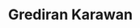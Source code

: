 ---
continent: Irasnian Wastes
date created: Wednesday, October 18th 2023, 10:19:51 pm
date modified: Saturday, February 15th 2025, 12:14:35 am
dg-publish: true
eleventyNavigation:
  key: Grediran Karawan
  parent: Irasnian Wastes
herocolor0: 10
herocolor1: 16
herocolor2: 29
layout: base.njk
parentpath: src/garden\🌐Worldbuilding\Material Plane\🏜️Irasnian Wastes/Irasnian Wastes.md
path: /garden%5C%F0%9F%8C%90Worldbuilding%5CMaterial%20Plane%5C%F0%9F%8F%9C%EF%B8%8FIrasnian%20Wastes%5CFactions/Grediran%20Karawan/
plane: Material Plane
status: sprout
sum:
- Grediran Karawan are rest stops for travelers in Isranian Wastes
- Scattered throughout the desert region
- Fiercely guarded by local tribes or inhabitants
title: Grediran Karawan
type: Thing
---